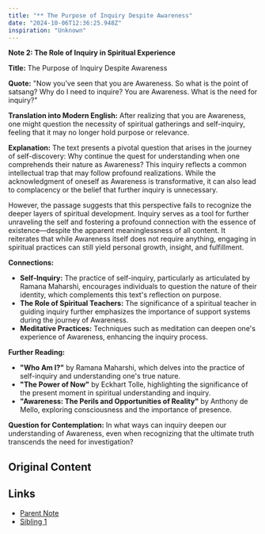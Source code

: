 ```yaml
---
title: "** The Purpose of Inquiry Despite Awareness"
date: "2024-10-06T12:36:25.948Z"
inspiration: "Unknown"
---
```


**Note 2: The Role of Inquiry in Spiritual Experience**

**Title:** The Purpose of Inquiry Despite Awareness 

**Quote:** "Now you’ve seen that you are Awareness. So what is the point of satsang? Why do I need to inquire? You are Awareness. What is the need for inquiry?"

**Translation into Modern English:** After realizing that you are Awareness, one might question the necessity of spiritual gatherings and self-inquiry, feeling that it may no longer hold purpose or relevance.

**Explanation:** The text presents a pivotal question that arises in the journey of self-discovery: Why continue the quest for understanding when one comprehends their nature as Awareness? This inquiry reflects a common intellectual trap that may follow profound realizations. While the acknowledgment of oneself as Awareness is transformative, it can also lead to complacency or the belief that further inquiry is unnecessary. 

However, the passage suggests that this perspective fails to recognize the deeper layers of spiritual development. Inquiry serves as a tool for further unraveling the self and fostering a profound connection with the essence of existence—despite the apparent meaninglessness of all content. It reiterates that while Awareness itself does not require anything, engaging in spiritual practices can still yield personal growth, insight, and fulfillment. 

**Connections:**
- **Self-Inquiry:** The practice of self-inquiry, particularly as articulated by Ramana Maharshi, encourages individuals to question the nature of their identity, which complements this text's reflection on purpose.
- **The Role of Spiritual Teachers:** The significance of a spiritual teacher in guiding inquiry further emphasizes the importance of support systems during the journey of Awareness.
- **Meditative Practices:** Techniques such as meditation can deepen one's experience of Awareness, enhancing the inquiry process.

**Further Reading:**
- **"Who Am I?"** by Ramana Maharshi, which delves into the practice of self-inquiry and understanding one's true nature.
- **"The Power of Now"** by Eckhart Tolle, highlighting the significance of the present moment in spiritual understanding and inquiry.
- **"Awareness: The Perils and Opportunities of Reality"** by Anthony de Mello, exploring consciousness and the importance of presence.

**Question for Contemplation:** In what ways can inquiry deepen our understanding of Awareness, even when recognizing that the ultimate truth transcends the need for investigation? 



## Original Content



## Links

- [Parent Note](/parent-note.md)
- [Sibling 1](/zettel1.md)
